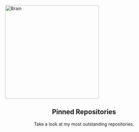 <img align="middle" alt="Brain" width="300" src="http://gifimage.net/wp-content/uploads/2017/10/cerebro-gif-tumblr-3.gif">

<h2 align="center">Pinned Repositories</h2>
<p align="center">Take a look at my most outstanding repositories.</p>

